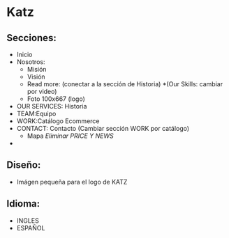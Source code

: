 # Katz

## Secciones:
  * Inicio
  * Nosotros: 
    * Misión
    * Visión
    * Read more: (conectar a la sección de Historia)
    *(Our Skills: cambiar por video)
     * Foto 100x667 (logo)
  * OUR SERVICES: Historia
  * TEAM:Equipo
  * WORK:Catálogo Ecommerce
  * CONTACT: Contacto (Cambiar sección WORK por catálogo)
    * Mapa
  *Eliminar PRICE Y NEWS*
  *
## Diseño:
* Imágen pequeña para el logo de KATZ

## Idioma:
* INGLES
* ESPAÑOL
